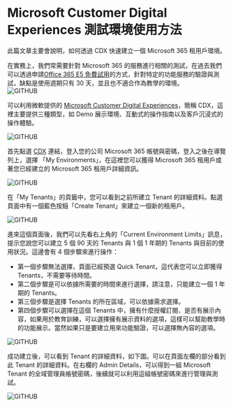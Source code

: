 #  Microsoft Customer Digital Experiences 測試環境使用方法

此篇文章主要會說明，如何透過 CDX 快速建立一個 Microsoft 365 租用戶環境。<br>


在實務上，我們常需要針對 Microsoft 365 的服務進行相關的測試，在過去我們可以透過申請[Office 365 E5 免費試用](https://www.microsoft.com/zh-tw/microsoft-365/enterprise/office-365-e5?activetab=pivot:overviewtab)的方式，針對特定的功能服務的驗證與測試，缺點是使用週期只有 30 天，並且也不適合作為教學的環境。<br>
 ![GITHUB](https://github.com/BrianHsing/Microsoft-Customer-Digital-Experiences/blob/master/Images/image1-1.png "image1")<br>

可以利用微軟提供的 [Microsoft Customer Digital Experiences](https://cdx.transform.microsoft.com/)，簡稱 CDX，這裡主要提供三種類型，如 Demo 展示環境、互動式的操作指南以及客戶沉浸式的操作體驗。<br>

 ![GITHUB](https://github.com/BrianHsing/Microsoft-Customer-Digital-Experiences/blob/master/Images/image2-1.png "image2")<br>

首先點選 [CDX](https://cdx.transform.microsoft.com/) 連結，登入您的公司 Microsoft 365 帳號與密碼，登入之後在導覽列上，選擇 「My Environments」，在這裡您可以獲得 Microsoft 365 租用戶或著您已經建立的 Microsoft 365 租用戶詳細資訊。<br>

 ![GITHUB](https://github.com/BrianHsing/Microsoft-Customer-Digital-Experiences/blob/master/Images/image3-1.png "image3")<br>

在「My Tenants」的頁籤中，您可以看到之前所建立 Tenant 的詳細資料。點選頁面中有一個藍色按鈕「Create Tenant」來建立一個新的租用戶。<br>

 ![GITHUB](https://github.com/BrianHsing/Microsoft-Customer-Digital-Experiences/blob/master/Images/image4-1.png "image4")<br>

進來這個頁面後，我們可以先看右上角的「Current Environment Limits」訊息，提示您說您可以建立 5 個 90 天的 Tenants 與 1 個 1 年期的 Tenants 與目前的使用狀況。這邊會有 4 個步驟來進行操作：<br>

- 第一個步驟無法選擇，頁面已經預選 Quick Tenant，這代表您可以立即獲得 Tenants，不需要等待時間。<br>
- 第二個步驟是可以依據所需要的時間來進行選擇，請注意，只能建立一個 1 年期的 Tenants。<br>
- 第三個步驟是選擇 Tenants 的所在區域，可以依據需求選擇。<br>
- 第四個步驟可以選擇在這個 Tenants 中，擁有什麼授權訂閱、是否有展示內容，如果用於教育訓練，可以選擇擁有展示資料的選項，這樣可以幫助教學時的功能展示。當然如果只是要建立用來功能驗證，可以選擇無內容的選項。<br>

 ![GITHUB](https://github.com/BrianHsing/Microsoft-Customer-Digital-Experiences/blob/master/Images/image5-1.png "image5")<br>

成功建立後，可以看到 Tenant 的詳細資料，如下圖。可以在頁面左欄的部分看到此 Tenant 的詳細資料。在右欄的 Admin Details，可以得到一組 Microsoft Tenant 的全域管理員帳號密碼，後續就可以利用這組帳號密碼來進行管理與測試。<br>

 ![GITHUB](https://github.com/BrianHsing/Microsoft-Customer-Digital-Experiences/blob/master/Images/image6-1.png "image6")<br>
